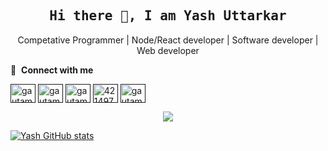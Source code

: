

<h2 align='center'><samp><strong>Hi there 👋, I am Yash Uttarkar</strong></samp></h2>
<p align='center'> Competative Programmer | Node/React developer | Software developer | Web developer</p>



🔗 &nbsp;**Connect with me**
<p align="left">
<a href="" target="blank"><img align="center" src="https://cdn.jsdelivr.net/npm/simple-icons@3.0.1/icons/dev-dot-to.svg" alt="gautamkrishnar" height="30" width="40" /></a>
<a href="" target="blank"><img align="center" src="https://raw.githubusercontent.com/rahuldkjain/github-profile-readme-generator/master/src/images/icons/Social/twitter.svg" alt="gautamkrishnar" height="30" width="40" /></a>
<a href="" target="blank"><img align="center" src="https://raw.githubusercontent.com/rahuldkjain/github-profile-readme-generator/master/src/images/icons/Social/linked-in-alt.svg" alt="gautamkrishnar" height="30" width="40" /></a>
<a href="" target="blank"><img align="center" src="https://raw.githubusercontent.com/rahuldkjain/github-profile-readme-generator/master/src/images/icons/Social/stack-overflow.svg" alt="4214976" height="30" width="40" /></a>
<a href="" target="blank"><img align="center" src="https://raw.githubusercontent.com/rahuldkjain/github-profile-readme-generator/master/src/images/icons/Social/instagram.svg" alt="gautamkrishnar" height="30" width="40" /></a>



<p align="center">
  <a href="https://github.com/Yash-Uttarkar" target="_blank">
    <img src="https://media-exp1.licdn.com/dms/image/C5622AQG8ejVoxO5gYQ/feedshare-shrink_800/0/1645986166682?e=1648684800&v=beta&t=PLm9_TQq67ZqUu38DQYKee-I_wwCzrkHVmzSC6fdUEw"/>
  </a>
  
  
  [![Yash GitHub stats](https://github-readme-stats.vercel.app/api?username=Yash-Uttarkar)](https://github.com/anuraghazra/github-readme-stats)


<!---
Yash-Uttarkar/Yash-Uttarkar is a ✨ special ✨ repository because its `README.md` (this file) appears on your GitHub profile.
You can click the Preview link to take a look at your changes.
--->
